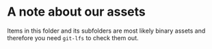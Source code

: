 # A note about our assets
Items in this folder and its subfolders are most likely binary assets and therefore you need `git-lfs` to check them out.
